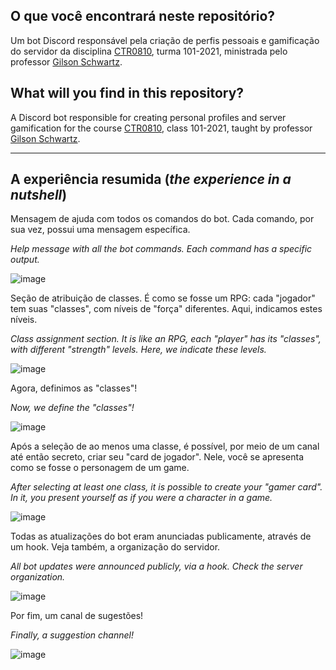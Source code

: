 ## O que você encontrará neste repositório?

Um bot Discord responsável pela criação de perfis pessoais e gamificação do servidor da disciplina [CTR0810](https://uspdigital.usp.br/jupiterweb/obterDisciplina?sgldis=CTR0810), turma 101-2021, ministrada pelo professor [Gilson Schwartz](https://pt.wikipedia.org/wiki/Gilson_Schwartz).

## What will you find in this repository?

A Discord bot responsible for creating personal profiles and server gamification for the course [CTR0810](https://uspdigital.usp.br/jupiterweb/obterDisciplina?sgldis=CTR0810), class 101-2021, taught by professor [Gilson Schwartz](https://pt.wikipedia.org/wiki/Gilson_Schwartz).

***

## A experiência resumida (_the experience in a nutshell_)

Mensagem de ajuda com todos os comandos do bot. Cada comando, por sua vez, possui uma mensagem específica.

_Help message with all the bot commands. Each command has a specific output._

![image](https://user-images.githubusercontent.com/56842352/204561949-bffd33fc-f160-4e31-a449-440809e1aee0.png)

Seção de atribuição de classes. É como se fosse um RPG: cada "jogador" tem suas "classes", com níveis de "força" diferentes. Aqui, indicamos estes níveis.

_Class assignment section. It is like an RPG, each "player" has its "classes", with different "strength" levels. Here, we indicate these levels._

![image](https://user-images.githubusercontent.com/56842352/204560297-399204d8-3076-4133-9e4c-caa56817bebd.png)

Agora, definimos as "classes"!

_Now, we define the "classes"!_

![image](https://user-images.githubusercontent.com/56842352/204560449-f0cd7f0b-d9af-4ef0-80e5-69e002d5e72f.png)

Após a seleção de ao menos uma classe, é possível, por meio de um canal até então secreto, criar seu "card de jogador". Nele, você se apresenta como se fosse o personagem de um game.

_After selecting at least one class, it is possible to create your "gamer card". In it, you present yourself as if you were a character in a game._

![image](https://user-images.githubusercontent.com/56842352/204560891-107780b7-e84f-4091-9113-b87376245cd6.png)

Todas as atualizações do bot eram anunciadas publicamente, através de um hook. Veja também, a organização do servidor.

_All bot updates were announced publicly, via a hook. Check the server organization._

![image](https://user-images.githubusercontent.com/56842352/204561289-08a88870-95b9-47a5-8fcd-037a38ea0d5f.png)

Por fim, um canal de sugestões!

_Finally, a suggestion channel!_

![image](https://user-images.githubusercontent.com/56842352/204561597-2904462c-4b81-42b6-998f-4900045b3507.png)
